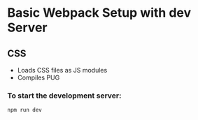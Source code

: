 # Basic Webpack Setup with dev Server

## CSS
- Loads CSS files as JS modules
- Compiles PUG

### To start the development server:
`npm run dev`
